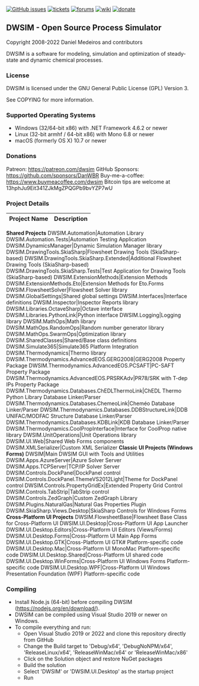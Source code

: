 [![GitHub issues](https://img.shields.io/github/issues/DanWBR/dwsim6.svg)](https://github.com/DanWBR/dwsim6/issues)
[![tickets](https://img.shields.io/badge/view-tickets-blackgray.svg)](https://sourceforge.net/p/dwsim/tickets/)
[![forums](https://img.shields.io/badge/join-the%20forums-yellowgreen.svg)](https://sourceforge.net/p/dwsim/discussion/?source=navbar)
[![wiki](https://img.shields.io/badge/visit-website-blackblue.svg)](http://dwsim.inforside.com.br)
[![donate](https://img.shields.io/badge/make%20a-donation-greenblue.svg)](https://sourceforge.net/p/dwsim/donate/)

## DWSIM - Open Source Process Simulator
Copyright 2008-2022 Daniel Medeiros and contributors

DWSIM is a software for modeling, simulation and optimization of steady-state and dynamic chemical processes.

### License

DWSIM is licensed under the GNU General Public License (GPL) Version 3.

See COPYING for more information.

### Supported Operating Systems

- Windows (32/64-bit x86) with .NET Framework 4.6.2 or newer
- Linux (32-bit armhf / 64-bit x86) with Mono 6.8 or newer
- macOS (formerly OS X) 10.7 or newer

### Donations

Patreon: https://patreon.com/dwsim
GitHub Sponsors: https://github.com/sponsors/DanWBR
Buy-me-a-coffee: https://www.buymeacoffee.com/dwsim
Bitcoin tips are welcome at 13hphJu9Eit341ZJkMgZPQGPb9bvYZP7wU

### Project Details

**Project Name** | **Description**
------------ | -------------
**Shared Projects**
DWSIM.Automation|Automation Library
DWSIM.Automation.Tests|Automation Testing Application
DWSIM.DynamicsManager|Dynamic Simulation Manager library
DWSIM.DrawingTools.SkiaSharp|Flowsheet Drawing Tools (SkiaSharp-based)
DWSIM.DrawingTools.SkiaSharp.Extended|Additional Flowsheet Drawing Tools (SkiaSharp-based)
DWSIM.DrawingTools.SkiaSharp.Tests|Test Application for Drawing Tools (SkiaSharp-based)
DWSIM.ExtensionMethods|Extension Methods
DWSIM.ExtensionMethods.Eto|Extension Methods for Eto.Forms
DWSIM.FlowsheetSolver|Flowsheet Solver library
DWSIM.GlobalSettings|Shared global settings
DWSIM.Interfaces|Interface definitions
DWSIM.Inspector|Inspector Reports library
DWSIM.Libraries.OctaveSharp|Octave interface 
DWSIM.Libraries.PythonLink|Python interface 
DWSIM.Logging|Logging library
DWSIM.MathOps|Math library
DWSIM.MathOps.RandomOps|Random number generator library
DWSIM.MathOps.SwarmOps|Optimization library
DWSIM.SharedClasses|Shared/Base class definitions
DWSIM.Simulate365|Simulate365 Platform Integration
DWSIM.Thermodynamics|Thermo library
DWSIM.Thermodynamics.AdvancedEOS.GERG2008|GERG2008 Property Package
DWSIM.Thermodynamics.AdvancedEOS.PCSAFT|PC-SAFT Property Package
DWSIM.Thermodynamics.AdvancedEOS.PRSRKAdv|PR78/SRK with T-dep IPs Property Package
DWSIM.Thermodynamics.Databases.ChEDLThermoLink|ChEDL Thermo Python Library Database Linker/Parser
DWSIM.Thermodynamics.Databases.ChemeoLink|Cheméo Database Linker/Parser
DWSIM.Thermodynamics.Databases.DDBStructureLink|DDB UNIFAC/MODFAC Structure Database Linker/Parser
DWSIM.Thermodynamics.Databases.KDBLink|KDB Database Linker/Parser
DWSIM.Thermodynamics.CoolPropInterface|Interface for CoolProp native library
DWSIM.UnitOperations|Unit Operations library
DWSIM.UI.Web|Shared Web Forms components
DWSIM.XMLSerializer|Custom XML Serializer
**Classic UI Projects (Windows Forms)**
DWSIM|Main DWSIM GUI with Tools and Utilities
DWSIM.Apps.AzureServer|Azure Solver Server 
DWSIM.Apps.TCPServer|TCP/IP Solver Server
DWSIM.Controls.DockPanel|DockPanel control
DWSIM.Controls.DockPanel.ThemeVS2012Light|Theme for DockPanel control
DWSIM.Controls.PropertyGridEx|Extended Property Grid Control
DWSIM.Controls.TabStrip|TabStrip control
DWSIM.Controls.ZedGraph|Custom ZedGraph Library
DWSIM.Plugins.NaturalGas|Natural Gas Properties Plugin
DWSIM.SkiaSharp.Views.Desktop|SkiaSharp Controls for Windows Forms
**Cross-Platform UI Projects**
DWSIM.FlowsheetBase|Flowsheet Base Class for Cross-Platform UI
DWSIM.UI.Desktop|Cross-Platform UI App Launcher
DWSIM.UI.Desktop.Editors|Cross-Platform UI Editors (Views/Forms)
DWSIM.UI.Desktop.Forms|Cross-Platform UI Main App Forms
DWSIM.UI.Desktop.GTK|Cross-Platform UI GTK# Platform-specific code
DWSIM.UI.Desktop.Mac|Cross-Platform UI MonoMac Platform-specific code
DWSIM.UI.Desktop.Shared|Cross-Platform UI shared code
DWSIM.UI.Desktop.WinForms|Cross-Platform UI Windows Forms Platform-specific code
DWSIM.UI.Desktop.WPF|Cross-Platform UI Windows Presentation Foundation (WPF) Platform-specific code

### Compiling

- Install Node.js (64-bit) before compiling DWSIM (https://nodejs.org/en/download/).
- DWSIM can be compiled using Visual Studio 2019 or newer on Windows.
- To compile everything and run:
	- Open Visual Studio 2019 or 2022 and clone this repository directly from GitHub
	- Change the Build target to 'Debug/x64', 'DebugNoNPM/x64', 'ReleaseLinux/x64', 'ReleaseWinMac/x64' or 'ReleaseWinMac/x86'
	- Click on the Solution object and restore NuGet packages
	- Build the solution
	- Select 'DWSIM' or 'DWSIM.UI.Desktop' as the startup project
	- Run